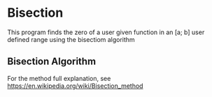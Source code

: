 # Bisection
This program finds the zero of a user given function in an [a; b] user defined range using the bisectiom algorithm

## Bisection Algorithm
For the method full explanation, see https://en.wikipedia.org/wiki/Bisection_method
